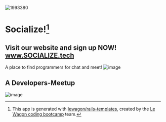 
![1993380](https://user-images.githubusercontent.com/27622683/191258317-47fa2863-f6cf-45e2-b4da-ecf45ce5c7a3.png)
# Socialize![^1]

## Visit our website and sign up NOW! www.SOCIALIZE.tech


A place to find programmers for chat and meet!
![image](https://user-images.githubusercontent.com/27622683/191258481-ebe0e584-08e3-4a80-9e92-7ab09636b0c3.png)
## A Developers-Meetup
![image](https://user-images.githubusercontent.com/27622683/191258921-4b6372f2-8e27-4f83-84c4-aff7278a37fe.png)

[^1]: This app is generated with [lewagon/rails-templates](https://github.com/lewagon/rails-templates), created by the [Le Wagon coding bootcamp](https://www.lewagon.com) team.
